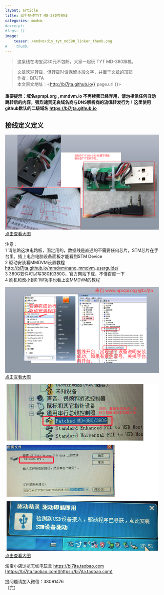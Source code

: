 ```yaml
---
layout: article
title: 动手制作TYT MD-380写频线
categories: mmdvm
#excerpt:
#tags: []
image:
    teaser: /mmdvm/diy_tyt_md380_linker_thumb.png
#    thumb:
---
```



> 这条线在淘宝买30元不包邮，大家一起玩 TYT MD-380神机。

> 文章欢迎转载，但转载时请保留本段文字，并置于文章的顶部  
> 作者：BI7JTA  
> 本文原文地址：<http://bi7jta.github.io{{ page.url }}>

#### 重要提示：域名aprspi.org , mmdvm.io 不再续费已经弃用，请勿相信任何自动跳转后的内容，强烈谴责无良域名商与DNS解析商的流氓转发行为！这里使用github默认的二级域名 https://bi7jta.github.io

## 接线定义定义
 ![osc_archi](/images/mmdvm/diy_tyt_md380_linker.png)  
 [点击查看大图](http://bi7jta.github.io/images/mmdvm/diy_tyt_md380_linker.png)    
 
注意：  
1 请忽略这块电路板，固定用的，数据线是直通的不需要任何芯片，STM芯片在手台里，插上电台电脑设备面板才能看到STM Device     
2 驱动安装看MMDVM设置教程 http://bi7jta.github.io/mmdvm/nano_mmdvm_userguide/  
3 380G软件可以写380和380G，官方网站下载，不懂百度一下   
4 刷机和改小到0.1W功率也看上面MMDVM的教程  

 ![osc_archi](/images/mmdvm/nano_userguide_md380g_write1.png)  
 [点击查看大图](http://bi7jta.github.io/images/mmdvm/nano_userguide_md380g_write1.png)    


 ![osc_archi](/images/mmdvm/380linker_driver.png)  
 [点击查看大图](http://bi7jta.github.io/images/mmdvm/380linker_driver.png)    
 
 
淘宝小店浏览无线电玩具 https://bi7jta.taobao.com   
[https://bi7jta.taobao.com](https://bi7jta.taobao.com)   

提问题请加入微信：38091476  
（完）





